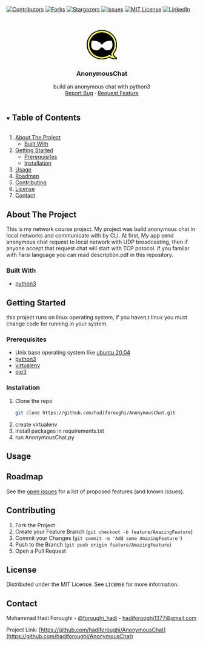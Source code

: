 <!--
*** Thanks for checking out the Best-README-Template. If you have a suggestion
*** that would make this better, please fork the repo and create a pull request
*** or simply open an issue with the tag "enhancement".
*** Thanks again! Now go create something AMAZING! :D
***
***
***
*** To avoid retyping too much info. Do a search and replace for the following:
*** hadiforoughi, AnonymousChat, foroughi_hadi, hadiforooghi1377@gmail.com, AnonymousChat, build an anonymous chat with python3
-->



<!-- PROJECT SHIELDS -->
<!--
*** I'm using markdown "reference style" links for readability.
*** Reference links are enclosed in brackets [ ] instead of parentheses ( ).
*** See the bottom of this document for the declaration of the reference variables
*** for contributors-url, forks-url, etc. This is an optional, concise syntax you may use.
*** https://www.markdownguide.org/basic-syntax/#reference-style-links
-->
[![Contributors][contributors-shield]][contributors-url]
[![Forks][forks-shield]][forks-url]
[![Stargazers][stars-shield]][stars-url]
[![Issues][issues-shield]][issues-url]
[![MIT License][license-shield]][license-url]
[![LinkedIn][linkedin-shield]][linkedin-url]



<!-- PROJECT LOGO -->
<br />
<p align="center">
  <a href="https://github.com/hadiforoughi/AnonymousChat">
    <img src="images/logo.png" alt="Logo" width="80" height="80">
  </a>

  <h3 align="center">AnonymousChat</h3>

  <p align="center">
    build an anonymous chat with python3
    <br />
    <a href="https://github.com/hadiforoughi/AnonymousChat/issues">Report Bug</a>
    ·
    <a href="https://github.com/hadiforoughi/AnonymousChat/issues">Request Feature</a>
  </p>
</p>



<!-- TABLE OF CONTENTS -->
<details open="open">
  <summary><h2 style="display: inline-block">Table of Contents</h2></summary>
  <ol>
    <li>
      <a href="#about-the-project">About The Project</a>
      <ul>
        <li><a href="#built-with">Built With</a></li>
      </ul>
    </li>
    <li>
      <a href="#getting-started">Getting Started</a>
      <ul>
        <li><a href="#prerequisites">Prerequisites</a></li>
        <li><a href="#installation">Installation</a></li>
      </ul>
    </li>
    <li><a href="#usage">Usage</a></li>
    <li><a href="#roadmap">Roadmap</a></li>
    <li><a href="#contributing">Contributing</a></li>
    <li><a href="#license">License</a></li>
    <li><a href="#contact">Contact</a></li>
  </ol>
</details>



<!-- ABOUT THE PROJECT -->
## About The Project
This is my network course project. My project was build anonymous chat in local networks and communicate with by CLI. At first, My app send anonymous chat request to local network with UDP broadcasting, then if anyone accept that request chat will start with TCP potocol. if you familar with Farsi language you can read description.pdf in this repository.


### Built With

* [python3](https://www.python.org/download/releases/3.0/)



<!-- GETTING STARTED -->
## Getting Started

this project runs on linux operating system, if you haven,t linux you must change code for running in your system.

### Prerequisites

* Unix base operating system like [ubuntu 20.04](https://releases.ubuntu.com/20.04/)
* [python3](https://www.python.org/download/releases/3.0/)
* [virtualenv](https://pypi.org/project/virtualenv/)
* [pip3](https://pip.pypa.io/en/stable/)


### Installation

1. Clone the repo
   ```sh
   git clone https://github.com/hadiforoughi/AnonymousChat.git
   ```
2. create virtualenv
3. install packages in requirements.txt
4. run AnonymousChat.py

<!-- USAGE EXAMPLES -->
## Usage



<!-- ROADMAP -->
## Roadmap

See the [open issues](https://github.com/hadiforoughi/AnonymousChat/issues) for a list of proposed features (and known issues).



<!-- CONTRIBUTING -->
## Contributing

1. Fork the Project
2. Create your Feature Branch (`git checkout -b feature/AmazingFeature`)
3. Commit your Changes (`git commit -m 'Add some AmazingFeature'`)
4. Push to the Branch (`git push origin feature/AmazingFeature`)
5. Open a Pull Request



<!-- LICENSE -->
## License

Distributed under the MIT License. See `LICENSE` for more information.



<!-- CONTACT -->
## Contact

Mohammad Hadi Foroughi - [@foroughi_hadi](https://twitter.com/foroughi_hadi) - hadiforooghi1377@gmail.com

Project Link: [https://github.com/hadiforoughi/AnonymousChat](https://github.com/hadiforoughi/AnonymousChat)







<!-- MARKDOWN LINKS & IMAGES -->
<!-- https://www.markdownguide.org/basic-syntax/#reference-style-links -->
[contributors-shield]: https://img.shields.io/github/contributors/hadiforoughi/repo.svg?style=for-the-badge
[contributors-url]: https://github.com/hadiforoughi/repo/graphs/contributors
[forks-shield]: https://img.shields.io/github/forks/hadiforoughi/repo.svg?style=for-the-badge
[forks-url]: https://github.com/hadiforoughi/repo/network/members
[stars-shield]: https://img.shields.io/github/stars/hadiforoughi/repo.svg?style=for-the-badge
[stars-url]: https://github.com/hadiforoughi/repo/stargazers
[issues-shield]: https://img.shields.io/github/issues/hadiforoughi/repo.svg?style=for-the-badge
[issues-url]: https://github.com/hadiforoughi/repo/issues
[license-shield]: https://img.shields.io/github/license/hadiforoughi/repo.svg?style=for-the-badge
[license-url]: https://github.com/hadiforoughi/AnonymousChat/blob/main/LICENSE.txt
[linkedin-shield]: https://img.shields.io/badge/-LinkedIn-black.svg?style=for-the-badge&logo=linkedin&colorB=555
[linkedin-url]: https://www.linkedin.com/in/hadi-foroughi-0130aa169/
